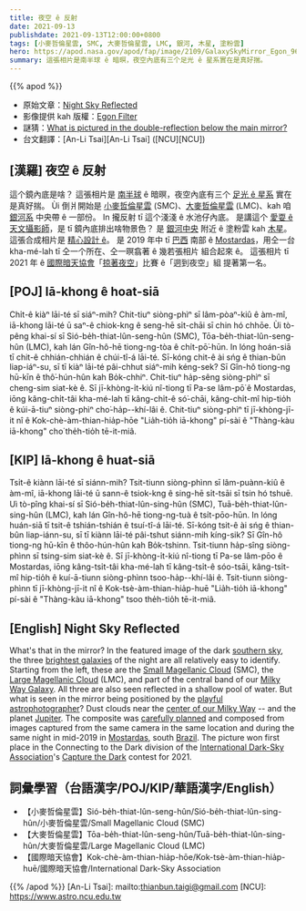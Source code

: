 ```yaml
---
title: 夜空 ê 反射
date: 2021-09-13
publishdate: 2021-09-13T12:00:00+0800
tags: [小麥哲倫星雲, SMC, 大麥哲倫星雲, LMC, 銀河, 木星, 塗粉雲]
hero: https://apod.nasa.gov/apod/fap/image/2109/GalaxySkyMirror_Egon_960.jpg
summary: 這張相片是南半球 ê 暗暝，夜空內底有三个足光 ê 星系實在是真好揣。
---
```


{{% apod %}}

- 原始文章：[Night Sky Reflected](https://apod.nasa.gov/apod/ap210913.html)
- 影像提供 kah 版權：[Egon Filter](mailto:egonf@terra.com.br)
- 謎猜：[What is pictured in the double-reflection below the main mirror?](http://asterisk.apod.com/discuss_apod.php?date=210913)
- 台文翻譯：[An-Li Tsai][An-Li Tsai] ([NCU][NCU])

## [漢羅] 夜空 ê 反射
這个鏡內底是啥？
這張相片是 [南半球][southern sky] ê 暗暝，夜空內底有三个 [足光 ê 星系][brightest galaxies] 實在是真好揣。
Ùi 倒爿開始是 [小麥哲倫星雲][Small Magellanic Cloud t] (SMC)、[大麥哲倫星雲][Large Magellanic Cloud] (LMC)、kah 咱 [銀河系][Milky Way Galaxy] 中央帶 ê 一部份。
In 攏反射 tī 這个淺淺 ê 水池仔內底。
是講這个 [愛耍 ê 天文攝影師][playful astrophotographer]，是 tī 鏡內底排出啥物景色？
是 [銀河中央][center of our Milky Way] 附近 ê 塗粉雲 kah [木星][Jupiter]。
這張合成相片是 [精心設計 ê][carefully planned]。
是 2019 年中 tī [巴西][Brazil] 南部 ê [Mostardas][Mostardas]，用仝一台 kha-mé-lah tī 仝一个所在、仝一暝翕著 ê 幾若張相片 組合起來 ê。
這張相片 tī 2021 年 ê [國際暗天協會][International Dark-Sky Association]「[掠著夜空][Capture the Dark]」比賽 ê「迵到夜空」組 提著第一名。

## [POJ] Iā-khong ê hoat-siā
Chi̍t-ê kiàⁿ lāi-té sī siáⁿ-mih?
Chit-tiuⁿ siòng-phìⁿ sī lâm-pòaⁿ-kiû ê àm-mî, iā-khong lāi-té ū saⁿ-ê chiok-kng ê seng-hē si̍t-chāi sī chin hó chhōe.
Ùi tò-pêng khai-sí sī Sió-be̍h-thiat-lûn-seng-hûn (SMC), Tōa-be̍h-thiat-lûn-seng-hûn (LMC), kah lán Gîn-hô-hē tiong-ng-tòa ê chi̍t-pō͘-hūn.
In lóng hoán-siā tī chit-ê chhián-chhián ê chúi-tî-á lāi-té.
Sī-kóng chit-ê ài sńg ê thian-bûn liap-iáⁿ-su, sī tī kiàⁿ lāi-té pâi-chhut siáⁿ-mih kéng-sek?
Sī Gîn-hô tiong-ng hū-kīn ê thô͘-hún-hûn kah Bo̍k-chhiⁿ.
Chit-tiuⁿ ha̍p-sêng siòng-phìⁿ sī cheng-sim siat-kè ê.
Sī jī-khòng-i̍t-kiú nî-tiong tī Pa-se lâm-pō͘ ê Mostardas, iōng kâng-chi̍t-tâi kha-mé-lah tī kâng-chi̍t-ê só͘-chāi, kâng-chi̍t-mî hip-tio̍h ê kúi-ā-tiuⁿ siòng-phìⁿ cho͘-ha̍p--khí-lâi ê.
Chit-tiuⁿ siòng-phìⁿ tī jī-khòng-jī-it nî ê Kok-chè-àm-thian-hia̍p-hōe "Lia̍h-tio̍h iā-khong" pí-sài ê "Thàng-kàu iā-khong" cho͘ the̍h-tio̍h tē-it-miâ.

## [KIP] Iā-khong ê huat-siā
Tsi̍t-ê kiànn lāi-té sī siánn-mih?
Tsit-tiunn siòng-phìnn sī lâm-puànn-kiû ê àm-mî, iā-khong lāi-té ū sann-ê tsiok-kng ê sing-hē si̍t-tsāi sī tsin hó tshuē.
Uì tò-pîng khai-sí sī Sió-be̍h-thiat-lûn-sing-hûn (SMC), Tuā-be̍h-thiat-lûn-sing-hûn (LMC), kah lán Gîn-hô-hē tiong-ng-tuà ê tsi̍t-pōo-hūn.
In lóng huán-siā tī tsit-ê tshián-tshián ê tsuí-tî-á lāi-té.
Sī-kóng tsit-ê ài sńg ê thian-bûn liap-iánn-su, sī tī kiànn lāi-té pâi-tshut siánn-mih kíng-sik?
Sī Gîn-hô tiong-ng hū-kīn ê thôo-hún-hûn kah Bo̍k-tshinn.
Tsit-tiunn ha̍p-sîng siòng-phìnn sī tsing-sim siat-kè ê.
Sī jī-khòng-i̍t-kiú nî-tiong tī Pa-se lâm-pōo ê Mostardas, iōng kâng-tsi̍t-tâi kha-mé-lah tī kâng-tsi̍t-ê sóo-tsāi, kâng-tsi̍t-mî hip-tio̍h ê kuí-ā-tiunn siòng-phìnn tsoo-ha̍p--khí-lâi ê.
Tsit-tiunn siòng-phìnn tī jī-khòng-jī-it nî ê Kok-tsè-àm-thian-hia̍p-huē "Lia̍h-tio̍h iā-khong" pí-sài ê "Thàng-kàu iā-khong" tsoo the̍h-tio̍h tē-it-miâ.

## [English] Night Sky Reflected
What's that in the mirror?
In the featured image of the dark [southern sky][southern sky], the three [brightest galaxies][brightest galaxies] of the night are all relatively easy to identify.
Starting from the left, these are the [Small Magellanic Cloud][Small Magellanic Cloud e] (SMC), the [Large Magellanic Cloud][Large Magellanic Cloud] (LMC), and part of the central band of our [Milky Way Galaxy][Milky Way Galaxy].
All three are also seen reflected in a shallow pool of water.
But what is seen in the mirror being positioned by the [playful astrophotographer][playful astrophotographer]?
Dust clouds near the [center of our Milky Way][center of our Milky Way] -- and the planet [Jupiter][Jupiter].
The composite was [carefully planned][carefully planned] and composed from images captured from the same camera in the same location and during the same night in mid-2019 in [Mostardas][Mostardas], south [Brazil][Brazil].
The picture won first place in the Connecting to the Dark division of the [International Dark-Sky Association][International Dark-Sky Association]'s [Capture the Dark][Capture the Dark] contest for 2021.


## 詞彙學習（台語漢字/POJ/KIP/華語漢字/English）
- 【小麥哲倫星雲】Sió-be̍h-thiat-lûn-seng-hûn/Sió-be̍h-thiat-lûn-sing-hûn/小麥哲倫星雲/Small Magellanic Cloud (SMC)
- 【大麥哲倫星雲】Tōa-be̍h-thiat-lûn-seng-hûn/Tuā-be̍h-thiat-lûn-sing-hûn/大麥哲倫星雲/Large Magellanic Cloud (LMC)
- 【國際暗天協會】Kok-chè-àm-thian-hia̍p-hōe/Kok-tsè-àm-thian-hia̍p-huē/國際暗天協會/International Dark-Sky Association

{{% /apod %}}
[An-Li Tsai]: mailto:thianbun.taigi@gmail.com
[NCU]: https://www.astro.ncu.edu.tw

[southern sky]:https://skyandtelescope.org/observing/beginners-guide-to-the-southern-hemisphere-sky/
[brightest galaxies]:https://en.wikipedia.org/wiki/List_of_galaxies#Naked-eye_galaxies
[Small Magellanic Cloud e]:https://apod.nasa.gov/apod/ap210105.html
[Small Magellanic Cloud t]:https://apod.tw/daily/20210105/
[Large Magellanic Cloud]:https://apod.nasa.gov/apod/ap190905.html
[Milky Way Galaxy]:https://solarsystem.nasa.gov/resources/285/the-milky-way-galaxy/
[playful astrophotographer]:https://apod.nasa.gov/apod/ap080801.html
[center of our Milky Way]:https://apod.nasa.gov/apod/ap180729.html
[Jupiter]:https://solarsystem.nasa.gov/planets/jupiter/overview/
[carefully planned]:https://media0.giphy.com/media/VbnUQpnihPSIgIXuZv/giphy.gif
[Mostardas]:https://youtu.be/_Uq1oSfPhWI
[Brazil]:https://en.wikipedia.org/wiki/Brazil
[International Dark-Sky Association]:https://www.darksky.org/
[Capture the Dark]:https://www.darksky.org/2021-capture-the-dark-winners/
